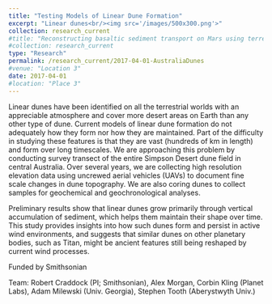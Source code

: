 ```yaml
---
title: "Testing Models of Linear Dune Formation"
excerpt: "Linear dunes<br/><img src='/images/500x300.png'>"
collection: research_current
#title: "Reconstructing basaltic sediment transport on Mars using terrestrial analogues"
#collection: research_current
type: "Research"
permalink: /research_current/2017-04-01-AustraliaDunes
#venue: "Location 3"
date: 2017-04-01
#location: "Place 3"
---
```



Linear dunes have been identified on all the terrestrial worlds with an appreciable atmosphere and cover more desert areas on Earth than any other type of dune. Current models of linear dune formation do not adequately how they form nor how they are maintained. Part of the difficulty in studying these features is that they are vast (hundreds of km in length) and form over long timescales. We are approaching this problem by conducting survey transect of the entire Simpson Desert dune field in central Australia. Over several years, we are collecting high resolution elevation data using uncrewed aerial vehicles (UAVs) to document fine scale changes in dune topography. We are also coring dunes to collect samples for geochemical and geochronological analyses. 

Preliminary results show that linear dunes grow primarily through vertical accumulation of sediment, which helps them maintain their shape over time. This study provides insights into how such dunes form and persist in active wind environments, and suggests that similar dunes on other planetary bodies, such as Titan, might be ancient features still being reshaped by current wind processes.

Funded by Smithsonian

Team: Robert Craddock (PI; Smithsonian), Alex Morgan, Corbin Kling (Planet Labs), Adam Milewski (Univ. Georgia), Stephen Tooth (Aberystwyth Univ.)